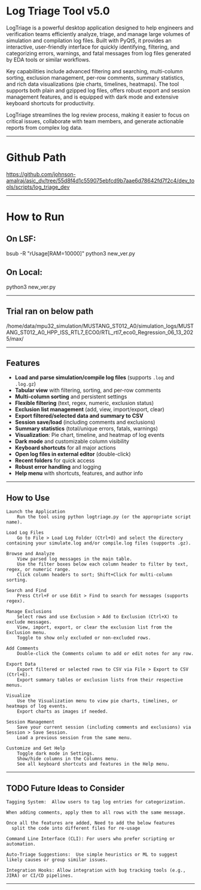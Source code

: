 # Log Triage Tool v5.0
LogTriage is a powerful desktop application designed to help engineers and verification teams efficiently analyze, triage, and manage large volumes of simulation and compilation log files. Built with PyQt5, it provides an interactive, user-friendly interface for quickly identifying, filtering, and categorizing errors, warnings, and fatal messages from log files generated by EDA tools or similar workflows.

Key capabilities include advanced filtering and searching, multi-column sorting, exclusion management, per-row comments, summary statistics, and rich data visualizations (pie charts, timelines, heatmaps). The tool supports both plain and gzipped log files, offers robust export and session management features, and is equipped with dark mode and extensive keyboard shortcuts for productivity.

LogTriage streamlines the log review process, making it easier to focus on critical issues, collaborate with team members, and generate actionable reports from complex log data.

--------------------------------------------------------------------------------------------------------------------------------------------------------

# Github Path
https://github.com/johnson-amalraj/asic_dv/tree/55d8f4d1c559075ebfcd9b7aae6d78642fd7f2c4/dev_tools/scripts/log_triage_dev

--------------------------------------------------------------------------------------------------------------------------------------------------------

#  How to Run
## On LSF: 
bsub -R "rUsage[RAM=10000]" python3 new_ver.py

## On Local:
python3 new_ver.py

--------------------------------------------------------------------------------------------------------------------------------------------------------

## Trial ran on below path
/home/data/mpu32_simulation/MUSTANG_ST012_A0/simulation_logs/MUSTANG_ST012_A0_HPP_ISS_RTL7_ECO0/RTL_rtl7_eco0_Regression_06_13_2025/max/

--------------------------------------------------------------------------------------------------------------------------------------------------------

## Features

- **Load and parse simulation/compile log files** (supports `.log` and `.log.gz`)
- **Tabular view** with filtering, sorting, and per-row comments
- **Multi-column sorting** and persistent settings
- **Flexible filtering** (text, regex, numeric, exclusion status)
- **Exclusion list management** (add, view, import/export, clear)
- **Export filtered/selected data and summary to CSV**
- **Session save/load** (including comments and exclusions)
- **Summary statistics** (total/unique errors, fatals, warnings)
- **Visualization**: Pie chart, timeline, and heatmap of log events
- **Dark mode** and customizable column visibility
- **Keyboard shortcuts** for all major actions
- **Open log files in external editor** (double-click)
- **Recent folders** for quick access
- **Robust error handling** and logging
- **Help menu** with shortcuts, features, and author info

--------------------------------------------------------------------------------------------------------------------------------------------------------
  
## How to Use

    Launch the Application
        Run the tool using python logtriage.py (or the appropriate script name).

    Load Log Files
        Go to File > Load Log Folder (Ctrl+O) and select the directory containing your simulate.log and/or compile.log files (supports .gz).

    Browse and Analyze
        View parsed log messages in the main table.
        Use the filter boxes below each column header to filter by text, regex, or numeric range.
        Click column headers to sort; Shift+Click for multi-column sorting.

    Search and Find
        Press Ctrl+F or use Edit > Find to search for messages (supports regex).

    Manage Exclusions
        Select rows and use Exclusion > Add to Exclusion (Ctrl+X) to exclude messages.
        View, import, export, or clear the exclusion list from the Exclusion menu.
        Toggle to show only excluded or non-excluded rows.

    Add Comments
        Double-click the Comments column to add or edit notes for any row.

    Export Data
        Export filtered or selected rows to CSV via File > Export to CSV (Ctrl+E).
        Export summary tables or exclusion lists from their respective menus.

    Visualize
        Use the Visualization menu to view pie charts, timelines, or heatmaps of log events.
        Export charts as images if needed.

    Session Management
        Save your current session (including comments and exclusions) via Session > Save Session.
        Load a previous session from the same menu.

    Customize and Get Help
        Toggle dark mode in Settings.
        Show/hide columns in the Columns menu.
        See all keyboard shortcuts and features in the Help menu.

--------------------------------------------------------------------------------------------------------------------------------------------------------

## TODO Future Ideas to Consider

    Tagging System:  Allow users to tag log entries for categorization.

    When adding comments, apply them to all rows with the same message.

    Once all the features are added, Need to add the below features
      split the code into different files for re-usage
    
    Command Line Interface (CLI): For users who prefer scripting or automation.

    Auto-Triage Suggestions:  Use simple heuristics or ML to suggest likely causes or group similar issues.
    
    Integration Hooks: Allow integration with bug tracking tools (e.g., JIRA) or CI/CD pipelines.

--------------------------------------------------------------------------------------------------------------------------------------------------------
